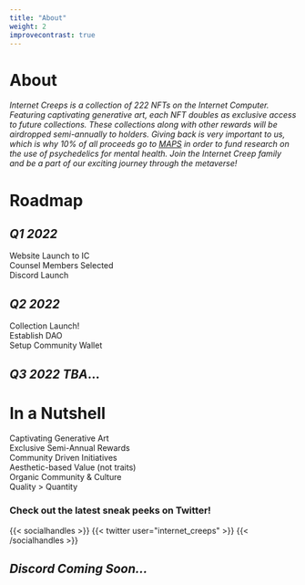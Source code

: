 ```yaml
---
title: "About"
weight: 2
improvecontrast: true
---
```

# About
*Internet Creeps is a collection of 222 NFTs on the Internet Computer. Featuring captivating generative art, each NFT doubles as exclusive access to future collections. These collections along with other rewards will be airdropped semi-annually to holders. Giving back is very important to us, which is why 10% of all proceeds go to [MAPS](https://maps.org) in order to fund research on the use of psychedelics for mental health. Join the Internet Creep family and be a part of our exciting journey through the metaverse!*
# Roadmap
## *Q1 2022*
Website Launch to IC\
Counsel Members Selected\
Discord Launch
## *Q2 2022*
Collection Launch!\
Establish DAO\
Setup Community Wallet
## *Q3 2022 TBA*...
# In a Nutshell
Captivating Generative Art\
Exclusive Semi-Annual Rewards\
Community Driven Initiatives\
Aesthetic-based Value (not traits)\
Organic Community & Culture\
Quality > Quantity 
### Check out the latest sneak peeks on Twitter!  

{{< socialhandles >}}
    {{< twitter user="internet_creeps" >}}
{{< /socialhandles >}}

## *Discord Coming Soon...*
